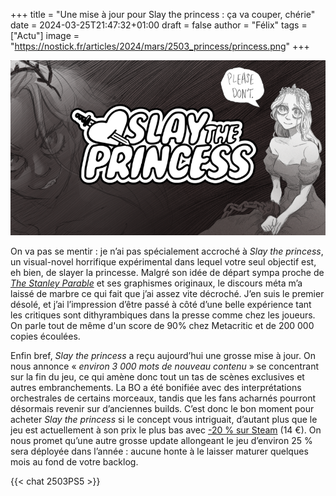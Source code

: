 +++
title = "Une mise à jour pour Slay the princess : ça va couper, chérie"
date = 2024-03-25T21:47:32+01:00
draft = false
author = "Félix"
tags = ["Actu"]
image = "https://nostick.fr/articles/2024/mars/2503_princess/princess.png"
+++ 

![Image promotionnelle du jeu Slay the princes](princess.png)

On va pas se mentir : je n’ai pas spécialement accroché à *Slay the princess*, un visual-novel horrifique expérimental dans lequel votre seul objectif est, eh bien, de slayer la princesse. Malgré son idée de départ sympa proche de *[The Stanley Parable](https://store.steampowered.com/app/1703340/The_Stanley_Parable_Ultra_Deluxe/)* et ses graphismes originaux, le discours méta m’a laissé de marbre ce qui fait que j’ai assez vite décroché. J’en suis le premier désolé, et j’ai l’impression d’être passé à côté d’une belle expérience tant les critiques sont dithyrambiques dans la presse comme chez les joueurs. On parle tout de même d'un score de 90% chez Metacritic et de 200 000 copies écoulées.

Enfin bref, *Slay the princess* a reçu aujourd’hui une grosse mise à jour. On nous annonce « *environ 3 000 mots de nouveau contenu* » se concentrant sur la fin du jeu, ce qui amène donc tout un tas de scènes exclusives et autres embranchements. La BO a été bonifiée avec des interprétations orchestrales de certains morceaux, tandis que les fans acharnés pourront désormais revenir sur d’anciennes builds. C’est donc le bon moment pour acheter *Slay the princess* si le concept vous intriguait, d’autant plus que le jeu est actuellement à son prix le plus bas avec [-20 % sur Steam](https://store.steampowered.com/app/1989270/Slay_the_Princess/) (14 €). On nous promet qu’une autre grosse update allongeant le jeu d’environ 25 % sera déployée dans l’année : aucune honte à le laisser maturer quelques mois au fond de votre backlog.

 {{< chat 2503PS5 >}}

